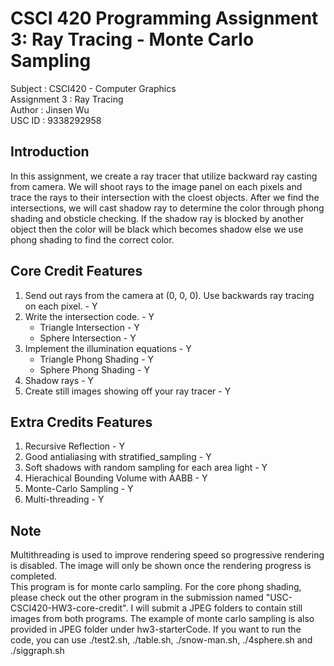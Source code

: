 # CSCI 420 Programming Assignment 3: Ray Tracing - Monte Carlo Sampling

Subject             : CSCI420 - Computer Graphics <br>
Assignment 3        : Ray Tracing                 <br>
Author              : Jinsen Wu                   <br>
USC ID              : 9338292958                  <br>

## Introduction
In this assignment, we create a ray tracer that utilize backward ray casting from camera.  We will shoot rays to the image panel on each pixels and trace the rays to their intersection with the cloest objects.  After we find the intersections, we will cast shadow ray to determine the color through phong shading and obsticle checking.  If the shadow ray is blocked by another object then the color will be black which becomes shadow else we use phong shading to find the correct color.

## Core Credit Features
1. Send out rays from the camera at (0, 0, 0).  Use backwards ray tracing on each pixel.    -   Y
2. Write the intersection code.                                                             -   Y
    - Triangle Intersection                                                                 -   Y
    - Sphere Intersection                                                                   -   Y
3. Implement the illumination equations                                                     -   Y
    - Triangle Phong Shading                                                                -   Y
    - Sphere Phong Shading                                                                  -   Y
4. Shadow rays                                                                              -   Y
5. Create still images showing off your ray tracer                                          -   Y

## Extra Credits Features
1. Recursive Reflection                                                                     -   Y
2. Good antialiasing with stratified_sampling                                               -   Y
3. Soft shadows with random sampling for each area light                                    -   Y
4. Hierachical Bounding Volume with AABB                                                    -   Y
5. Monte-Carlo Sampling                                                                     -   Y
6. Multi-threading                                                                          -   Y

## Note
Multithreading is used to improve rendering speed so progressive rendering is disabled.  The image will only be shown once the rendering
progress is completed. <br>
This program is for monte carlo sampling.  For the core phong shading, please check out the other program in the submission named "USC-CSCI420-HW3-core-credit".  I will submit a JPEG folders to contain still images from both programs.  The example of monte carlo sampling is also provided in JPEG folder under hw3-starterCode.  If you want to run the code, you can use ./test2.sh, ./table.sh, ./snow-man.sh, ./4sphere.sh and ./siggraph.sh
